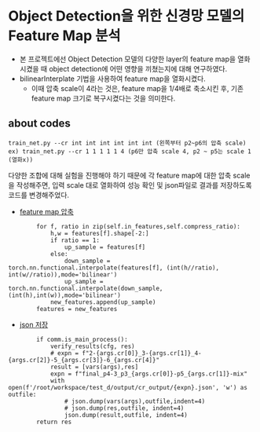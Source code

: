 # Object Detection을 위한 신경망 모델의 Feature Map 분석
* 본 프로젝트에선 Object Detection 모델의 다양한 layer의 feature map을 열화시켰을 때 object detection에 어떤 영향을 끼쳤는지에 대해 연구하였다.
* bilinearInterplate 기법을 사용하여 feature map을 열화시켰다.
   * 이때 압축 scale이 4라는 것은, feature map을 1/4배로 축소시킨 후, 기존 feature map 크기로 복구시켰다는 것을 의미한다.
## about codes
```
train_net.py --cr int int int int int int (왼쪽부터 p2~p6의 압축 scale)
ex) train_net.py --cr 1 1 1 1 1 4 (p6만 압축 scale 4, p2 ~ p5는 scale 1 (열화x))
```

다양한 조합에 대해 실험을 진행해야 하기 때문에 각 feature map에 대한 압축 scale을 작성해주면, 입력 scale 대로 열화하여 성능 확인 및 json파일로 결과를 저장하도록 코드를 변경해주었다.
* [feature map 압축](https://github.com/dbwp031/detectron2/blob/main/detectron2/modeling/proposal_generator/rpn.py#L455)
```
        for f, ratio in zip(self.in_features,self.compress_ratio):
            h,w = features[f].shape[-2:]
            if ratio == 1:
                up_sample = features[f]
            else:
                down_sample = torch.nn.functional.interpolate(features[f], (int(h//ratio), int(w//ratio)),mode='bilinear')
                up_sample = torch.nn.functional.interpolate(down_sample, (int(h),int(w)),mode='bilinear')
            new_features.append(up_sample)
        features = new_features
```
* [json 저장](https://github.com/dbwp031/detectron2/blob/main/tools/train_net.py#L149)
```
        if comm.is_main_process():
            verify_results(cfg, res)
            # expn = f"2-{args.cr[0]}_3-{args.cr[1]}_4-{args.cr[2]}-5_{args.cr[3]}-6_{args.cr[4]}"
            result = [vars(args),res]
            expn = f"final_p4-3_p3_{args.cr[0]}-p5_{args.cr[1]}-mix"
            with open(f'/root/workspace/test_d/output/cr_output/{expn}.json', 'w') as outfile:
                # json.dump(vars(args),outfile,indent=4)
                # json.dump(res,outfile, indent=4)
                json.dump(result,outfile, indent=4)
        return res
```
